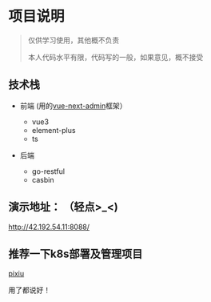 # 项目说明
>
> 仅供学习使用，其他概不负责
>
> 本人代码水平有限，代码写的一般，如果意见，概不接受

## 技术栈

- 前端 (用的[vue-next-admin](https://gitee.com/lyt-top/vue-next-admin)框架）
  - vue3
  - element-plus
  - ts
  
- 后端
  - go-restful
  - casbin

## 演示地址： （轻点>_<)

<http://42.192.54.11:8088/>

## 推荐一下k8s部署及管理项目

[pixiu](https://github.com/caoyingjunz/pixiu)

用了都说好！
